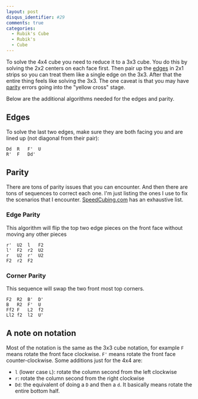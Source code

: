 ```yaml
---
layout: post
disqus_identifier: #29
comments: true
categories: 
  - Rubik's Cube
  - Rubik's
  - Cube
---
```


To solve the 4x4 cube you need to reduce it to a 3x3 cube.  You do this by
solving the 2x2 centers on each face first. Then pair up the [edges](#edges) in
2x1 strips so you can treat them like a single edge on the 3x3.  After that the
entire thing feels like solving the 3x3.  The one caveat is that you may have
[parity](#parity) errors going into the "yellow cross" stage.

Below are the additional algorithms needed for the edges and parity.

## Edges

To solve the last two edges, make sure they are both facing you and are lined
up (not diagonal from their pair):

```
Dd  R   F'  U
R'  F   Dd' 
```

## Parity

There are tons of parity issues that you can encounter.  And then there are
tons of sequences to correct each one. I'm just listing the ones I use to fix
the scenarios that I encounter.
[SpeedCubing.com](https://www.speedsolving.com/wiki/index.php/4x4x4_parity_algorithms)
has an exhaustive list.

### Edge Parity

This algorithm will flip the top two edge pieces on the front face without
moving any other pieces

``` 
r'  U2  l   F2
l'  F2  r2  U2
r   U2  r'  U2
F2  r2  F2 
``` 

### Corner Parity

This sequence will swap the two front most top corners.

```
F2  R2  B'  D'
B   R2  F'  U
Ff2 F   L2  f2
Ll2 f2  l2  U'
```

## A note on notation

Most of the notation is the same as the 3x3 cube notation, for example `F`
means rotate the front face clockwise.  `F'` means rotate the front face
counter-clockwise.  Some additions just for the 4x4 are:

* `l` (lower case `L`):  rotate the column second from the left clockwise
* `r`: rotate the column second from the right clockwise
* `Dd`: the equivalent of doing a `D` and then a `d`.  It basically means
  rotate the entire bottom half.

